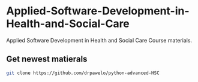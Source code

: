 # Applied-Software-Development-in-Health-and-Social-Care

Applied Software Development in Health and Social Care Course materials.

## Get newest matierals

```bash
git clone https://github.com/drpawelo/python-advanced-HSC
```
